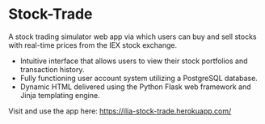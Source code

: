 # Stock-Trade
A stock trading simulator web app via which users can buy and sell stocks with real-time prices from the IEX stock exchange. 


- Intuitive interface that allows users to view their stock portfolios and transaction history.
- Fully functioning user account system utilizing a PostgreSQL database.
- Dynamic HTML delivered using the Python Flask web framework and Jinja templating engine.


Visit and use the app here:
https://ilia-stock-trade.herokuapp.com/
